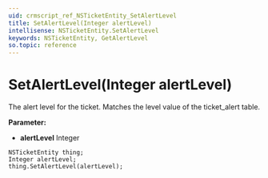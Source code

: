 ```yaml
---
uid: crmscript_ref_NSTicketEntity_SetAlertLevel
title: SetAlertLevel(Integer alertLevel)
intellisense: NSTicketEntity.SetAlertLevel
keywords: NSTicketEntity, GetAlertLevel
so.topic: reference
---
```


# SetAlertLevel(Integer alertLevel)

The alert level for the ticket. Matches the level value of the ticket_alert table.

**Parameter:** 
* **alertLevel** Integer

```crmscript
NSTicketEntity thing;
Integer alertLevel;
thing.SetAlertLevel(alertLevel);
```

